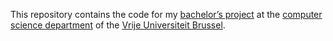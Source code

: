 This repository contains the code for my [bachelor’s project](https://caliweb.cumulus.vub.ac.be/caliweb/?page=course-offer&id=006306&language=en) at the [computer science department](http://dinf.vub.ac.be) of the [Vrije Universiteit Brussel](http://www.vub.ac.be/en).